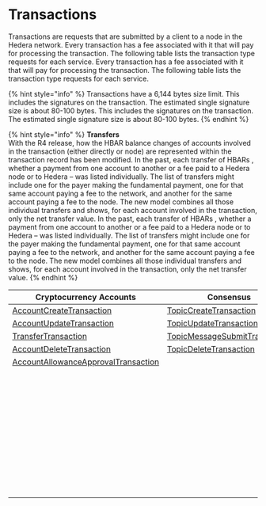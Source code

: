 # Transactions

Transactions are requests that are submitted by a client to a node in the Hedera network. Every transaction has a fee associated with it that will pay for processing the transaction. The following table lists the transaction type requests for each service. Every transaction has a fee associated with it that will pay for processing the transaction. The following table lists the transaction type requests for each service.

{% hint style="info" %}
Transactions have a 6,144 bytes size limit. This includes the signatures on the transaction. The estimated single signature size is about 80-100 bytes. This includes the signatures on the transaction. The estimated single signature size is about 80-100 bytes.
{% endhint %}

{% hint style="info" %}
**Transfers**\
With the R4 release, how the HBAR balance changes of accounts involved in the transaction (either directly or node) are represented within the transaction record has been modified. In the past, each transfer of HBARs , whether a payment from one account to another or a fee paid to a Hedera node or to Hedera – was listed individually. The list of transfers might include one for the payer making the fundamental payment, one for that same account paying a fee to the network, and another for the same account paying a fee to the node. The new model combines all those individual transfers and shows, for each account involved in the transaction, only the net transfer value. In the past, each transfer of HBARs , whether a payment from one account to another or a fee paid to a Hedera node or to Hedera – was listed individually. The list of transfers might include one for the payer making the fundamental payment, one for that same account paying a fee to the network, and another for the same account paying a fee to the node. The new model combines all those individual transfers and shows, for each account involved in the transaction, only the net transfer value.
{% endhint %}

| Cryptocurrency Accounts                                                                     | Consensus                                                                            | Tokens                                                                                     | File Service                                                            | Smart Contracts                                                                       |
| ------------------------------------------------------------------------------------------- | ------------------------------------------------------------------------------------ | ------------------------------------------------------------------------------------------ | ----------------------------------------------------------------------- | ------------------------------------------------------------------------------------- |
| [AccountCreateTransaction](../../../sdks/cryptocurrency/create-an-account.md)               | [TopicCreateTransaction](../../../sdks/consensus-service/create-a-topic.md)          | [TokenCreateTransaction](../../../sdks/readme-1/define-a-token.md)                         | [FileCreateTransaction](../../../sdks/file-storage/create-a-file.md)    | [ContractCreateTransaction](../../../sdks/smart-contracts/create-a-smart-contract.md) |
| [AccountUpdateTransaction](../../../sdks/cryptocurrency/update-an-account.md)               | [TopicUpdateTransaction](../../../sdks/consensus-service/update-a-topic.md)          | [TokenUpdateTransaction](../../../sdks/readme-1/update-a-token.md)                         | [FileAppendTransaction](../../../sdks/file-storage/append-to-a-file.md) | [ContractUpdateTransaction](../../../sdks/smart-contracts/update-a-smart-contract.md) |
| [TransferTransaction](../../../sdks/cryptocurrency/transfer-cryptocurrency.md)              | [TopicMessageSubmitTransaction](../../../sdks/consensus-service/submit-a-message.md) | [TokenDeleteTransaction](../../../sdks/readme-1/delete-a-token.md)                         | [FileUpdateTransaction](../../../sdks/file-storage/update-a-file.md)    | [ContractDeleteTransaction](../../../sdks/smart-contracts/delete-a-smart-contract.md) |
| [AccountDeleteTransaction](../../../sdks/cryptocurrency/delete-an-account.md)               | [TopicDeleteTransaction](../../../sdks/consensus-service/delete-a-topic.md)          | [TokenAssociateTransaction](../../../sdks/token-service/associate-tokens-to-an-account.md) | [FileDeleteTransaction](../../../sdks/file-storage/delete-a-file.md)    | [EthereumTransaction](../../../sdks/smart-contracts/ethereum-transaction.md)          |
| [AccountAllowanceApprovalTransaction](../../../sdks/cryptocurrency/approve-an-allowance.md) |                                                                                      | [TokenDissociateTransaction](../../../sdks/readme-1/dissociate-tokens-from-an-account.md)  |                                                                         |                                                                                       |
|                                                                                             |                                                                                      | [TokenMintTransaction](../../../sdks/token-service/mint-a-token.md)                        |                                                                         |                                                                                       |
|                                                                                             |                                                                                      | [TokenBurnTransaction](../../../sdks/readme-1/burn-a-token.md)                             |                                                                         |                                                                                       |
|                                                                                             |                                                                                      | [TokenFreezeTransaction](../../../sdks/readme-1/freeze-an-account.md)                      |                                                                         |                                                                                       |
|                                                                                             |                                                                                      | [TokenFeeScheduleUpdateTransaction](../../../sdks/readme-1/update-a-fee-schedule.md)       |                                                                         |                                                                                       |
|                                                                                             |                                                                                      | [TokenUnfreezeTransaction](../../../sdks/readme-1/unfreeze-an-account.md)                  |                                                                         |                                                                                       |
|                                                                                             |                                                                                      | [TokenGrantKycTransaction](../../../sdks/readme-1/enable-kyc-account-flag.md)              |                                                                         |                                                                                       |
|                                                                                             |                                                                                      | [TokenRevokeKycTransaction](../../../sdks/readme-1/disable-kyc-account-flag.md)            |                                                                         |                                                                                       |
|                                                                                             |                                                                                      | [TokenPauseTransaction](../../../sdks/readme-1/pause-a-token.md)                           |                                                                         |                                                                                       |
|                                                                                             |                                                                                      | [TokenUnpauseTransaction](../../../sdks/readme-1/unpause-a-token.md)                       |                                                                         |                                                                                       |
|                                                                                             |                                                                                      | [TokenWipeTransaction](../../../sdks/readme-1/wipe-a-token.md)                             |                                                                         |                                                                                       |
